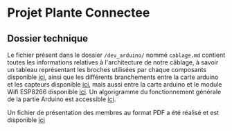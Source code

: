 # Projet Plante Connectee

## Dossier technique

Le fichier présent dans le dossier `/dev_arduino/` nommé `cablage.md` contient toutes les informations relatives à l'architecture de notre câblage, à savoir un tableau représentant les broches utilisées par chaque composants disponible [ici](https://github.com/JulienCASTERA/Projet_Plante_Connectee/blob/master/dev_arduino/cablage.md#tableau-des-broches-), ainsi que les différents branchements entre la carte arduino et les capteurs disponible [ici](https://github.com/JulienCASTERA/Projet_Plante_Connectee/blob/master/dev_arduino/cablage.md#c%C3%A2blage-des-capteurs), mais aussi entre la carte arduino et le module Wifi ESP8266 disponible [ici](https://github.com/JulienCASTERA/Projet_Plante_Connectee/blob/master/dev_arduino/cablage.md#c%C3%A2blage-du-module-wifi).
Un algorigramme du fonctionnement générale de la partie Arduino est accessible [ici](https://github.com/JulienCASTERA/Projet_Plante_Connectee/blob/master/dev_arduino/Algorigramme.png).

Un fichier de présentation des membres au format PDF a été réalisé et est disponible [ici](https://github.com/JulienCASTERA/Projet_Plante_Connectee/blob/master/Membres.pdf)
